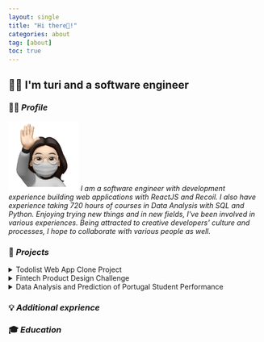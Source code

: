 ```yaml
---
layout: single
title: "Hi there👋!"
categories: about
tag: [about]
toc: true
---
```


## 👩‍💻 I'm turi and a software engineer

### 🙋‍♀️ _Profile_

<img src="../images/2021-11-03-first/author-logo.png" alt="author-logo" style="zoom: 33%;" />
<i>I am a software engineer with development experience building web applications with ReactJS and Recoil. I also have experience taking 720 hours of courses in Data Analysis with SQL and Python. Enjoying trying new things and in new fields, I've been involved in various experiences. Being attracted to creative developers' culture and processes, I hope to collaborate with various people as well.</i>

### 🚀 _Projects_

<details>
      <summary>Todolist Web App Clone Project</summary> 
      <i>December 2021 - Present</i>
      <br>
      <img src="../images/2022-07-27-first/todoclone.gif"> <br>
      <i>▪ Developed front-end user experience using React JS, Recoil, Material UI, and REST APIs<br>
      ▪ Built app with React and while managing State through Asynchronous Recoil Atom<br>
      ▪ Analyzed the target application's structure to clone<br></i> <br>
</details>
<details>
      <summary>Fintech Product Design Challenge</summary>
      <i>June 2021 - August 2021</i>
      <br>
      <img src="../images/2022-07-27-first/Untitled (1).png"> <br>
      <i>▪ Designed an idea, showing investment information and the correlation between social network service analysis and stock price<br>
      ▪ Had interviews with 10 target users and conducted paper research on 100 potential customers<br>
      ▪ Selected final 15 teams and won $1,000 budget for Toaster service idea<br></i> <br>
</details>
<details>
      <summary>Data Analysis and Prediction of Portugal Student Performance</summary>
      <i>October 2021 - November 2021</i>
      <br>
      <i>▪ Analyzed to identify the main variables that affect the students' final grades and find better combinations of variables<br>
      ▪ Used machine learning with Random Forest Model of scikit-learn in Python<br>
      ▪ Searched related research and papers to analyze given data set<br></i> <br>
<br>
</details>

### 💡 _Additional exprience_

### 🎓 _Education_

<br>
